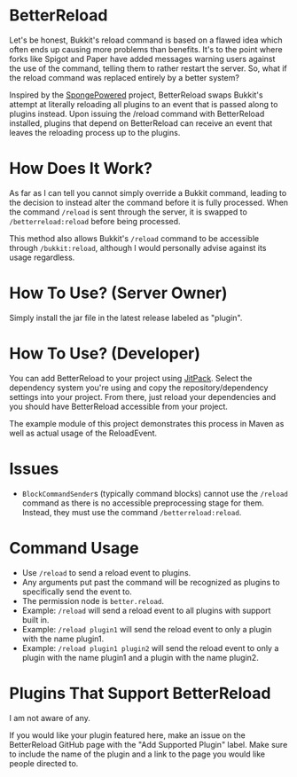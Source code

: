 # BetterReload

Let's be honest, Bukkit's reload command is based on a flawed idea which often ends up causing more problems than
benefits. It's to the point where forks like Spigot and Paper have added messages warning users against the use of the
command, telling them to rather restart the server. So, what if the reload command was replaced entirely by a better
system?

Inspired by the [SpongePowered](https://github.com/SpongePowered/Sponge) project, BetterReload swaps Bukkit's attempt
at literally reloading all plugins to an event that is passed along to plugins instead. Upon issuing the /reload
command with BetterReload installed, plugins that depend on BetterReload can receive an event that leaves the reloading
process up to the plugins.

# How Does It Work?

As far as I can tell you cannot simply override a Bukkit command, leading to the decision to instead alter the command 
before it is fully processed. When the command `/reload` is sent through the server, it is swapped to `/betterreload:reload`
before being processed.

This method also allows Bukkit's `/reload` command to be accessible through `/bukkit:reload`, although I would personally
advise against its usage regardless.

# How To Use? (Server Owner)

Simply install the jar file in the latest release labeled as "plugin".

# How To Use? (Developer)

You can add BetterReload to your project using [JitPack](https://jitpack.io/#amnoah/betterreload/API-v1.0.0). Select the
dependency system you're using and copy the repository/dependency settings into your project. From there, just reload
your dependencies and you should have BetterReload accessible from your project.

The example module of this project demonstrates this process in Maven as well as actual usage of the ReloadEvent.

# Issues

- `BlockCommandSender`s (typically command blocks) cannot use the `/reload` command as there is no accessible preprocessing
stage for them. Instead, they must use the command `/betterreload:reload`.

# Command Usage

- Use `/reload` to send a reload event to plugins.
- Any arguments put past the command will be recognized as plugins to specifically send the event to.
- The permission node is `better.reload`.
- Example: `/reload` will send a reload event to all plugins with support built in.
- Example: `/reload plugin1` will send the reload event to only a plugin with the name plugin1.
- Example: `/reload plugin1 plugin2` will send the reload event to only a plugin with the name plugin1 and a plugin with the name plugin2.

# Plugins That Support BetterReload

I am not aware of any.

If you would like your plugin featured here, make an issue on the BetterReload GitHub page with the "Add Supported Plugin"
label. Make sure to include the name of the plugin and a link to the page you would like people directed to.